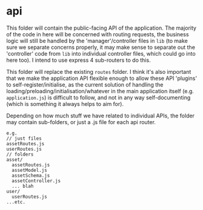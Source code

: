 # api

This folder will contain the public-facing API of the application. The majority of the code in here will be concerned with routing requests, the business logic will still be handled by the 'manager'/controller files in `lib` (to make sure we separate concerns properly, it may make sense to separate out the 'controller' code from `lib` into individual controller files, which could go into here too). I intend to use express 4 sub-routers to do this.

This folder will replace the existing `routes` folder. I think it's also important that we make the application API flexible enough to allow these API 'plugins' to self-register/initialise, as the current solution of handling the loading/preloading/initialisation/whatever in the main application itself (e.g. `application.js`) is difficult to follow, and not in any way self-documenting (which is something it always helps to aim for).

Depending on how much stuff we have related to individual APIs, the folder may contain sub-folders, or just a .js file for each api router.

```
e.g.
// just files
assetRoutes.js
userRoutes.js
// folders
asset/
  assetRoutes.js
  assetModel.js
  assetSchema.js
  assetController.js
  ... blah
user/
  userRoutes.js
...etc.
```
